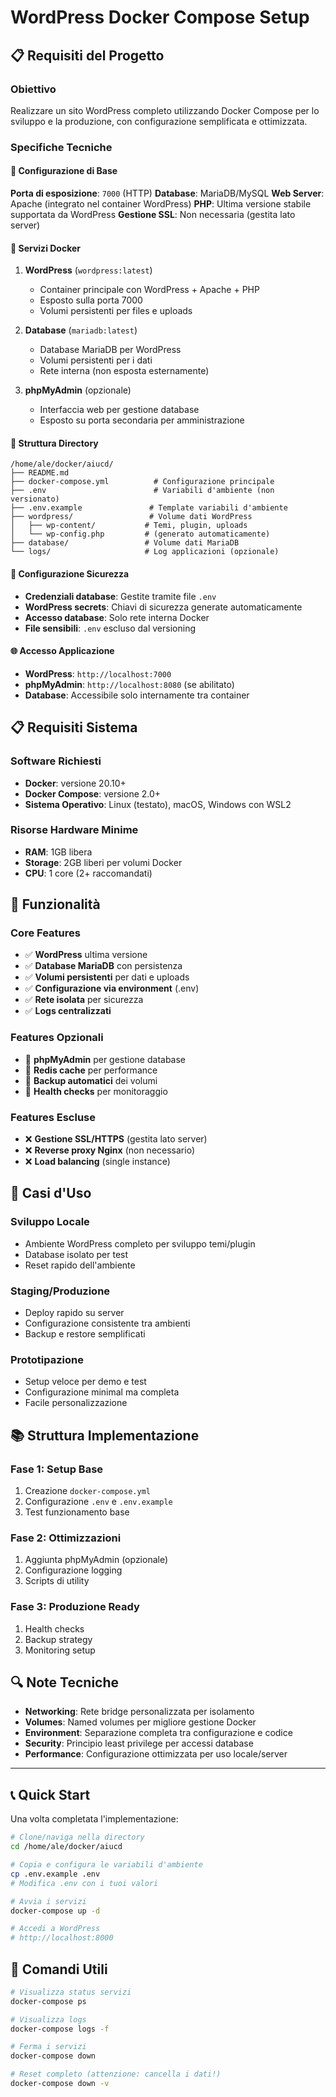 # WordPress Docker Compose Setup

## 📋 Requisiti del Progetto

### Obiettivo
Realizzare un sito WordPress completo utilizzando Docker Compose per lo sviluppo e la produzione, con configurazione semplificata e ottimizzata.

### Specifiche Tecniche

#### 🔧 Configurazione di Base
**Porta di esposizione**: `7000` (HTTP)
**Database**: MariaDB/MySQL
**Web Server**: Apache (integrato nel container WordPress)
**PHP**: Ultima versione stabile supportata da WordPress
**Gestione SSL**: Non necessaria (gestita lato server)

#### 🐳 Servizi Docker
1. **WordPress** (`wordpress:latest`)
   - Container principale con WordPress + Apache + PHP
   - Esposto sulla porta 7000
   - Volumi persistenti per files e uploads

2. **Database** (`mariadb:latest`)
   - Database MariaDB per WordPress
   - Volumi persistenti per i dati
   - Rete interna (non esposta esternamente)

3. **phpMyAdmin** (opzionale)
   - Interfaccia web per gestione database
   - Esposto su porta secondaria per amministrazione

#### 📁 Struttura Directory
```
/home/ale/docker/aiucd/
├── README.md
├── docker-compose.yml          # Configurazione principale
├── .env                        # Variabili d'ambiente (non versionato)
├── .env.example               # Template variabili d'ambiente
├── wordpress/                 # Volume dati WordPress
│   ├── wp-content/           # Temi, plugin, uploads
│   └── wp-config.php         # (generato automaticamente)
├── database/                 # Volume dati MariaDB
└── logs/                     # Log applicazioni (opzionale)
```

#### 🔐 Configurazione Sicurezza
- **Credenziali database**: Gestite tramite file `.env`
- **WordPress secrets**: Chiavi di sicurezza generate automaticamente
- **Accesso database**: Solo rete interna Docker
- **File sensibili**: `.env` escluso dal versioning

#### 🌐 Accesso Applicazione
- **WordPress**: `http://localhost:7000`
- **phpMyAdmin**: `http://localhost:8080` (se abilitato)
- **Database**: Accessibile solo internamente tra container

## 📋 Requisiti Sistema

### Software Richiesti
- **Docker**: versione 20.10+
- **Docker Compose**: versione 2.0+
- **Sistema Operativo**: Linux (testato), macOS, Windows con WSL2

### Risorse Hardware Minime
- **RAM**: 1GB libera
- **Storage**: 2GB liberi per volumi Docker
- **CPU**: 1 core (2+ raccomandati)

## 🚀 Funzionalità

### Core Features
- ✅ **WordPress** ultima versione
- ✅ **Database MariaDB** con persistenza
- ✅ **Volumi persistenti** per dati e uploads
- ✅ **Configurazione via environment** (.env)
- ✅ **Rete isolata** per sicurezza
- ✅ **Logs centralizzati**

### Features Opzionali
- 🔧 **phpMyAdmin** per gestione database
- 🔧 **Redis cache** per performance
- 🔧 **Backup automatici** dei volumi
- 🔧 **Health checks** per monitoraggio

### Features Escluse
- ❌ **Gestione SSL/HTTPS** (gestita lato server)
- ❌ **Reverse proxy Nginx** (non necessario)
- ❌ **Load balancing** (single instance)

## 🎯 Casi d'Uso

### Sviluppo Locale
- Ambiente WordPress completo per sviluppo temi/plugin
- Database isolato per test
- Reset rapido dell'ambiente

### Staging/Produzione
- Deploy rapido su server
- Configurazione consistente tra ambienti
- Backup e restore semplificati

### Prototipazione
- Setup veloce per demo e test
- Configurazione minimal ma completa
- Facile personalizzazione

## 📚 Struttura Implementazione

### Fase 1: Setup Base
1. Creazione `docker-compose.yml`
2. Configurazione `.env` e `.env.example`
3. Test funzionamento base

### Fase 2: Ottimizzazioni
1. Aggiunta phpMyAdmin (opzionale)
2. Configurazione logging
3. Scripts di utility

### Fase 3: Produzione Ready
1. Health checks
2. Backup strategy
3. Monitoring setup

## 🔍 Note Tecniche

- **Networking**: Rete bridge personalizzata per isolamento
- **Volumes**: Named volumes per migliore gestione Docker
- **Environment**: Separazione completa tra configurazione e codice
- **Security**: Principio least privilege per accessi database
- **Performance**: Configurazione ottimizzata per uso locale/server

---

## 📞 Quick Start

Una volta completata l'implementazione:

```bash
# Clone/naviga nella directory
cd /home/ale/docker/aiucd

# Copia e configura le variabili d'ambiente
cp .env.example .env
# Modifica .env con i tuoi valori

# Avvia i servizi
docker-compose up -d

# Accedi a WordPress
# http://localhost:8000
```

## 🔧 Comandi Utili

```bash
# Visualizza status servizi
docker-compose ps

# Visualizza logs
docker-compose logs -f

# Ferma i servizi
docker-compose down

# Reset completo (attenzione: cancella i dati!)
docker-compose down -v
```